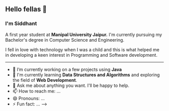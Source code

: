 ## Hello fellas 👋
### I'm **Siddhant**

A first year student at **Manipal University Jaipur.**
I'm currently pursuing my Bachelor's degree in Computer Science and Engineering.

I fell in love with technology when I was a child and this is what helped me in developing a keen interest in Programming and Software development.

-----

- 🔭 I’m currently working on a few projects using **Java**
- 🌱 I'm currently learning **Data Structures and Algorithms** and exploring the field of **Web Development**.
- 💬 Ask me about anything you want. I'll be happy to help.
- 📫 How to reach me: ...
- 😄 Pronouns: ...
- ⚡ Fun fact: ...
-->
